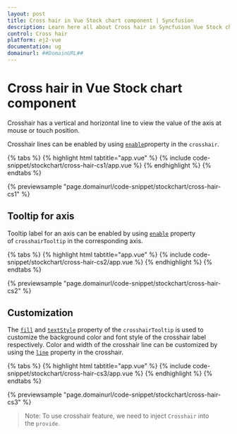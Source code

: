 ```yaml
---
layout: post
title: Cross hair in Vue Stock chart component | Syncfusion
description: Learn here all about Cross hair in Syncfusion Vue Stock chart component of Syncfusion Essential JS 2 and more.
control: Cross hair 
platform: ej2-vue
documentation: ug
domainurl: ##DomainURL##
---
```


# Cross hair in Vue Stock chart component

Crosshair has a vertical and horizontal line to view the value of the axis at mouse or touch position.

Crosshair lines can be enabled by using [`enable`](https://ej2.syncfusion.com/vue/documentation/api/chart/crosshairSettingsModel/#enable-boolean)property in the `crosshair`.

{% tabs %}
{% highlight html tabtitle="app.vue" %}
{% include code-snippet/stockchart/cross-hair-cs1/app.vue %}
{% endhighlight %}
{% endtabs %}
        
{% previewsample "page.domainurl/code-snippet/stockchart/cross-hair-cs1" %}

## Tooltip for axis

Tooltip label for an axis can be enabled by using [`enable`](https://ej2.syncfusion.com/vue/documentation/api/chart/crosshairSettingsModel/#enable-boolean) property of `crosshairTooltip` in the corresponding axis.

{% tabs %}
{% highlight html tabtitle="app.vue" %}
{% include code-snippet/stockchart/cross-hair-cs2/app.vue %}
{% endhighlight %}
{% endtabs %}
        
{% previewsample "page.domainurl/code-snippet/stockchart/cross-hair-cs2" %}

## Customization

The [`fill`](https://ej2.syncfusion.com/vue/documentation/api/chart/crosshairSettingsModel/#fill-string) and [`textStyle`](https://ej2.syncfusion.com/vue/documentation/api/chart/crosshairSettingsModel/#textstyle-fontmodel) property of the `crosshairTooltip` is used to customize the background color and font style of the crosshair label respectively. Color and width of the crosshair line can be customized by using the [`line`](https://ej2.syncfusion.com/vue/documentation/api/chart/crosshairSettingsModel/#line-bordermodel) property in the crosshair.

{% tabs %}
{% highlight html tabtitle="app.vue" %}
{% include code-snippet/stockchart/cross-hair-cs3/app.vue %}
{% endhighlight %}
{% endtabs %}
        
{% previewsample "page.domainurl/code-snippet/stockchart/cross-hair-cs3" %}

>Note: To use crosshair feature, we need to inject `Crosshair` into the `provide`.